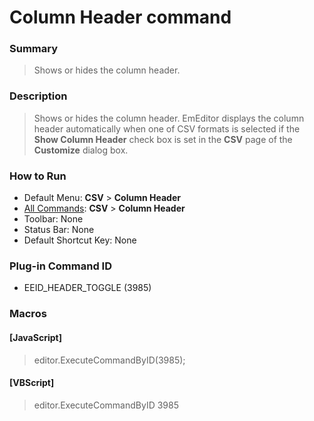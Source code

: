 # Column Header command

### Summary

> Shows or hides the column header.

### Description

> Shows or hides the column header. EmEditor displays the column header automatically when one of CSV formats is selected if the **Show Column Header** check box is set in the **CSV** page of the **Customize** dialog box.

### How to Run

- Default Menu: **CSV** \> **Column Header**
- [All Commands](../tools/all_commands): **CSV** \> **Column Header**
- Toolbar: None
- Status Bar: None
- Default Shortcut Key: None

### Plug-in Command ID

- EEID\_HEADER\_TOGGLE (3985)

### Macros

#### \[JavaScript\]

> editor.ExecuteCommandByID(3985);

#### \[VBScript\]

> editor.ExecuteCommandByID 3985